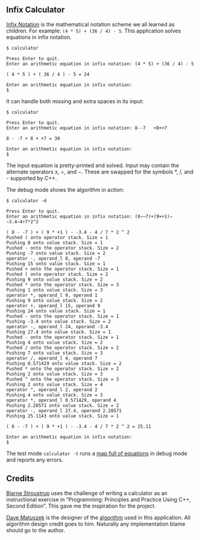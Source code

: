 Infix Calculator
----------------
[Infix Notation](https://en.wikipedia.org/wiki/Infix_notation) is the mathematical notation scheme
 we all 
learned as children. For example: `(4 * 5) + (36 / 4) - 5`. This application solves equations in 
infix notation.
```
$ calculator

Press Enter to quit.
Enter an arithmetic equation in infix notation: (4 * 5) + (36 / 4) - 5
    
( 4 * 5 ) + ( 36 / 4 ) - 5 = 24
    
Enter an arithmetic equation in infix notation: 
$ 

```
It can handle both missing and extra spaces in its input:
```
$ calculator

Press Enter to quit.
Enter an arithmetic equation in infix notation: 8--7   +8++7    
    
8 - -7 + 8 + +7 = 30
    
Enter an arithmetic equation in infix notation: 
$ 

```
The input equation is pretty-printed and solved. Input may contain the alternate operators x, ÷, 
and −. These are swapped for the symbols *, /, and - supported by C++.

The debug mode shows the algorithm in action:
```
$ calculator -d

Press Enter to quit.
Enter an arithmetic equation in infix notation: (8−−7)+(9×+1)−−3.4−4÷7*2^2

( 8 - -7 ) + ( 9 * +1 ) - -3.4 - 4 / 7 * 2 ^ 2
Pushed ( onto operator stack. Size = 1
Pushing 8 onto value stack. Size = 1
Pushed - onto the operator stack. Size = 2
Pushing -7 onto value stack. Size = 2
operator -, operand_l 8, operand -7
Pushing 15 onto value stack. Size = 1
Pushed + onto the operator stack. Size = 1
Pushed ( onto operator stack. Size = 2
Pushing 9 onto value stack. Size = 2
Pushed * onto the operator stack. Size = 3
Pushing 1 onto value stack. Size = 3
operator *, operand_l 9, operand 1
Pushing 9 onto value stack. Size = 2
operator +, operand_l 15, operand 9
Pushing 24 onto value stack. Size = 1
Pushed - onto the operator stack. Size = 1
Pushing -3.4 onto value stack. Size = 2
operator -, operand_l 24, operand -3.4
Pushing 27.4 onto value stack. Size = 1
Pushed - onto the operator stack. Size = 1
Pushing 4 onto value stack. Size = 2
Pushed / onto the operator stack. Size = 2
Pushing 7 onto value stack. Size = 3
operator /, operand_l 4, operand 7
Pushing 0.571429 onto value stack. Size = 2
Pushed * onto the operator stack. Size = 2
Pushing 2 onto value stack. Size = 3
Pushed ^ onto the operator stack. Size = 3
Pushing 2 onto value stack. Size = 4
operator ^, operand_l 2, operand 2
Pushing 4 onto value stack. Size = 3
operator *, operand_l 0.571429, operand 4
Pushing 2.28571 onto value stack. Size = 2
operator -, operand_l 27.4, operand 2.28571
Pushing 25.1143 onto value stack. Size = 1

( 8 - -7 ) + ( 9 * +1 ) - -3.4 - 4 / 7 * 2 ^ 2 = 25.11

Enter an arithmetic equation in infix notation: 
$ 

```
The test mode `calculator -t` runs a [map full of equations](calculator_testing.cpp) in debug mode 
and reports any 
errors.

Credits
-------
[Bjarne Stroustrup](http://www.stroustrup.com/) uses the challenge of writing a calculator as an 
instructional exercise in 
“Programming: Principles and Practice Using C++, Second Edition”. This gave me the inspiration 
for the project.

[Dave Matuszek](https://www.linkedin.com/in/david-matuszek-018a2/)
is the designer of the [algorithm](https://www.cis.upenn.edu/~matuszek/cit594-2002/Assignments/5-expressions.html) used in this application. All algorithm design credit goes to 
him. Naturally any implementation blame should go to the author.
